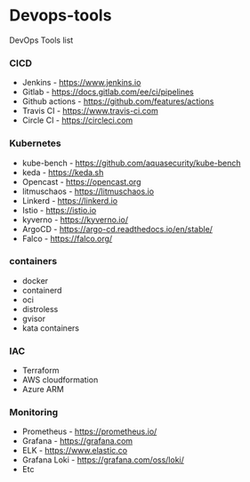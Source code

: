 # Devops-tools

DevOps Tools list 

### CICD
- Jenkins - https://www.jenkins.io
- Gitlab  - https://docs.gitlab.com/ee/ci/pipelines
- Github actions - https://github.com/features/actions
- Travis CI - https://www.travis-ci.com
- Circle CI - https://circleci.com

### Kubernetes
- kube-bench - https://github.com/aquasecurity/kube-bench
- keda - https://keda.sh
- Opencast - https://opencast.org
- litmuschaos - https://litmuschaos.io
- Linkerd - https://linkerd.io
- Istio - https://istio.io
- kyverno - https://kyverno.io/
- ArgoCD - https://argo-cd.readthedocs.io/en/stable/
- Falco - https://falco.org/

### containers
- docker
- containerd
- oci
- distroless
- gvisor
- kata containers

### IAC
- Terraform
- AWS cloudformation
- Azure ARM

### Monitoring
- Prometheus - https://prometheus.io/
- Grafana - https://grafana.com
- ELK - https://www.elastic.co
- Grafana Loki - https://grafana.com/oss/loki/
- Etc